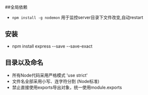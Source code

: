 
##全局依赖
* `npm install -g nodemon`  用于监控server目录下文件改变,自动restart

## 安装
* npm install express --save --save-exact

## 目录以及命名

* 所有Node代码采用严格模式 'use strict'
* 文件名全部采用小写、连字符分割 (Node标准)
* 禁止直接使用exports导出对象，统一使用module.exports
